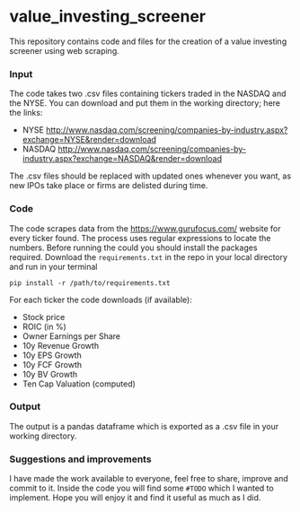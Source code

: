 # value_investing_screener
This repository contains code and files for the creation of a value investing screener using web scraping.

### Input
The code takes two .csv files containing tickers traded in the NASDAQ and the NYSE. You can download and put them in the working directory; here the links:
- NYSE http://www.nasdaq.com/screening/companies-by-industry.aspx?exchange=NYSE&render=download
- NASDAQ http://www.nasdaq.com/screening/companies-by-industry.aspx?exchange=NASDAQ&render=download

The .csv files should be replaced with updated ones whenever you want, as new IPOs take place or firms are delisted during time.

### Code
The code scrapes data from the https://www.gurufocus.com/ website for every ticker found. The process uses regular expressions to locate the numbers. Before running the could you should install the packages required. Download the `requirements.txt` in the repo in your local directory and run in your terminal
```
pip install -r /path/to/requirements.txt
```
For each ticker the code downloads (if available):
- Stock price
- ROIC (in %)	
- Owner Earnings per Share	
- 10y Revenue Growth	
- 10y EPS Growth	
- 10y FCF Growth	
- 10y BV Growth	
- Ten Cap Valuation (computed)

### Output
The output is a pandas dataframe which is exported as a .csv file in your working directory.

### Suggestions and improvements
I have made the work available to everyone, feel free to share, improve and commit to it. Inside the code you will find some `#TODO` which I wanted to implement.
Hope you will enjoy it and find it useful as much as I did.
